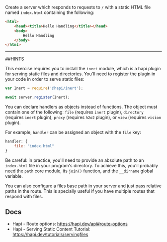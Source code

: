Create a server which responds to requests to `/` with a static HTML file named
`index.html` containing the following:

```html
<html>
    <head><title>Hello Handling</title></head>
    <body>
        Hello Handling
    </body>
</html>
```

-----------------------------------------------------------------
##HINTS

This exercise requires you to install the `inert` module, which is a hapi plugin
for serving static files and directories. You'll need to register the plugin in
your code in order to serve static files:

```js
var Inert = require('@hapi/inert');

await server.register(Inert);
```

You can declare handlers as objects instead of functions. The object must
contain one of the following: `file` (requires `inert` plugin), `directory`
(requires `inert` plugin), `proxy` (requires `h2o2` plugin), or `view` (requires
`vision` plugin).

For example, `handler` can be assigned an object with the `file` key:

```js
handler: {
    file: "index.html"
}
```

Be careful: in practice, you'll need to provide an absolute path to an
`index.html` file in your program's directory. To achieve this, you'll probably
need the `path` core module, its `join()` function, and the `__dirname` global
variable.

You can also configure a files base path in your server and just pass relative
paths in the route. This is specially useful if you have multiple routes that
respond with files.

## Docs

- Hapi - Route options: https://hapi.dev/api#route-options
- Hapi - Serving Static Content Tutorial: https://hapi.dev/tutorials/servingfiles
